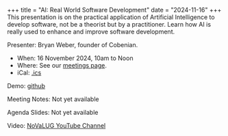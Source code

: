 +++
title = "AI: Real World Software Development"
date = "2024-11-16"
+++
This presentation is on the practical application of Artificial Intelligence
to develop software, not be a theorist but by a practitioner.  Learn how AI
is really used to enhance and improve software development.

Presenter: Bryan Weber, founder of Cobenian.

* When: 16 November 2024, 10am to Noon
* Where: See our [meetings page](/meetings).
* iCal: [.ics](/ics/novalug-nov-24.ics)

Demo: [github](https://github.com/Cobenian/novalug-ai)

Meeting Notes: Not yet available

Agenda Slides: Not yet available

Video: [NoVaLUG YouTube Channel](https://www.youtube.com/@novalug4474)
